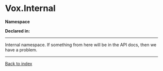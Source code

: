 # Vox.Internal

**Namespace**

**Declared in:** [](.md)

------



Internal namespace. If something from here will be in the API docs,
then we have a problem.


------

[Back to index](index.md)